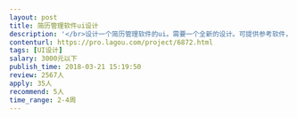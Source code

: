 ```yaml
---                
layout: post       
title: 简历管理软件ui设计           
description: '</br>设计一个简历管理软件的ui。需要一个全新的设计。可提供参考软件，具体功能相似。但是希望能有一个不一样的ui。和原产品软件进行区别。</br>'     
contenturl: https://pro.lagou.com/project/6872.html      
tags: [UI设计]            
salary: 3000元以下          
publish_time: 2018-03-21 15:19:50         
review: 2567人                   
apply: 35人                   
recommend: 5人                   
time_range: 2-4周              
---                 
```

